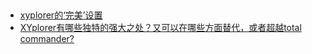 ##

- [xyplorer的‘完美’设置](https://www.jianshu.com/p/c0249f8d7593)
- [XYplorer有哪些独特的强大之处？又可以在哪些方面替代，或者超越total commander?](https://www.zhihu.com/question/65559931?sort=created)
